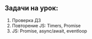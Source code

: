 ## Задачи на урок:

1. Проверка ДЗ
2. Повторение JS: Timers, Promise
3. JS: Promise, async/await, eventloop
